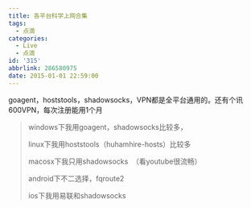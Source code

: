 ```yaml
---
title: 各平台科学上网合集
tags:
  - 点滴
categories:
  - Live
  - 点滴
id: '315'
abbrlink: 286580975
date: 2015-01-01 22:59:00
---
```


goagent，hoststools，shadowsocks，VPN都是全平台通用的。还有个讯600VPN，每次注册能用1个月

  

> windows下我用goagent，shadowsocks比较多，
> 
>   
> 
> linux下我用hoststools（huhamhire-hosts）比较多
> 
>   
> 
> macosx下我只用shadowsocks  （看youtube很流畅）
> 
> >   
> 
> android下不二选择，fqroute2
> 
> >   
> 
> ios下我用易联和shadowsocks